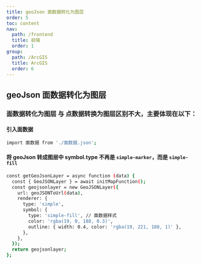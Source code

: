 ```yaml
---
title: geoJson 面数据转化为图层
order: 5
toc: content
nav:
  path: /frontend
  title: 前端
  order: 1
group:
  path: /ArcGIS
  title: ArcGIS
  order: 6
---
```


## geoJson 面数据转化为图层

### 面数据转化为图层 与 点数据转换为图层区别不大，主要体现在以下：

#### 引入面数据

```bash
import 面数据 from './面数据.json';
```

#### 将 geoJson 转成图层中 symbol.type 不再是 `simple-marker`，而是 `simple-fill`

```bash
const getGeoJsonLayer = async function (data) {
  const { GeoJSONLayer } = await initMapFunction();
  const geojsonlayer = new GeoJSONLayer({
    url: geoJSONToUrl(data),
    renderer: {
      type: 'simple',
      symbol: {
        type: 'simple-fill', // 面数据样式
        color: 'rgba(19, 0, 188, 0.3)',
        outline: { width: 0.4, color: 'rgba(19, 221, 188, 1)' },
      },
    },
  });
  return geojsonlayer;
};
```

<code src="@/components/frontend/visualization/ArcgisForJS/geojsonToPolygon/index.jsx" compact="true" desc="移动或缩放地图展示地图信息"></code>
